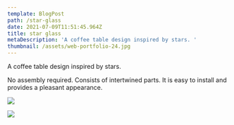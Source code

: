 ```yaml
---
template: BlogPost
path: /star-glass
date: 2021-07-09T11:51:45.964Z
title: star glass
metaDescription: 'A coffee table design inspired by stars. '
thumbnail: /assets/web-portfolio-24.jpg
---
```

A coffee table design inspired by stars. 

No assembly required.  Consists of intertwined parts. It is easy to install and provides a pleasant appearance.

![](/assets/web-portfolio-22.jpg)

![](/assets/web-portfolio-23.jpg)
